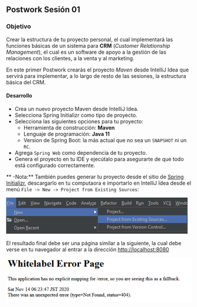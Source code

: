 ## Postwork Sesión 01

### Objetivo
Crear la estructura de tu proyecto personal, el cual implementará las funciones básicas de un sistema para **CRM** (*Customer Relationship Management*), el cual es un software de apoyo a la gestión de las relaciones con los clientes, a la venta y al marketing.

En este primer Postwork crearás el proyecto *Maven* desde IntelliJ Idea que servirá para implementar, a lo largo de resto de las sesiones, la estructura básica del CRM.

#### Desarrollo   
- Crea un nuevo proyecto Maven desde IntelliJ Idea.
- Selecciona Spring Initializr como tipo de proyecto.
- Selecciona las siguientes opciones para tu proyecto:
    - Herramienta de construcción: **Maven**
    - Lenguaje de programación: **Java 11**
    - Version de Spring Boot: la más actual que no sea un `SNAPSHOT` ni un `RC`.
- Agrega `Spring Web` como dependencia de tu proyecto.
- Genera el proyecto en tu IDE y ejecútalo para asegurarte de que todo está configurado correctamente.

** -Nota:** También puedes generar tu proyecto desde el sitio de [Spring Initializr](https://start.spring.io/), descargarlo en tu computaora e importarlo en IntelliJ Idea desde el menú `File -> New -> Project from Existing Sources`:

![imagen](img/img_01.png)

El resultado final debe ser una página similar a la siguiente, la cual debe verse en tu navegador al entrar a la dirección [http://localhost:8080](http://localhost:8080)

![imagen](img/img_02.png)
